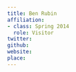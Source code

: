 ```yaml
---
title: Ben Rubin
affiliation:
- class: Spring 2014
  role: Visitor
twitter:
github:
website:
place:
---
```

